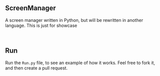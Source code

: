 ## ScreenManager

A screen manager written in Python, but will be rewritten in another language. This is just for showcase

<br>

## Run

Run the `Run.py` file, to see an example of how it works. Feel free to fork it,
and then create a pull request.
